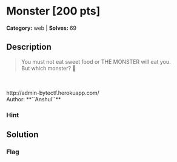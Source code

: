 # Monster [200 pts]

**Category:** web
| **Solves:** 69

## Description
>You must not eat sweet food or THE MONSTER will eat you. <br> But which monster? 🤔<br><br>http://admin-bytectf.herokuapp.com/<br>Author: **``Anshul``**

### Hint
 
## Solution

### Flag

